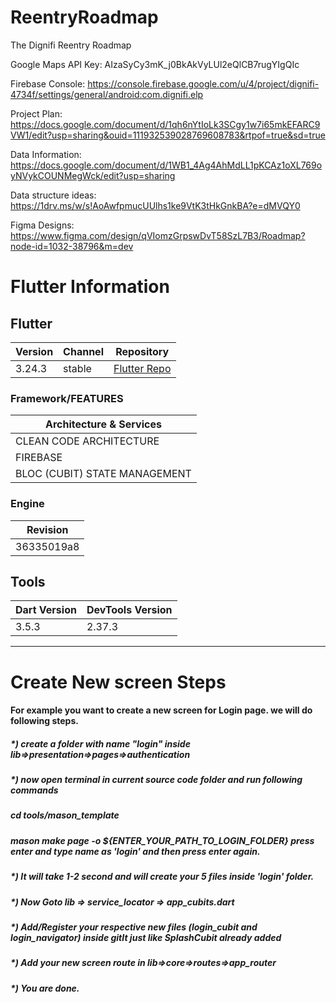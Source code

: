 # ReentryRoadmap
The Dignifi Reentry Roadmap

Google Maps API Key: AIzaSyCy3mK_j0BkAkVyLUl2eQlCB7rugYIgQIc

Firebase Console: https://console.firebase.google.com/u/4/project/dignifi-4734f/settings/general/android:com.dignifi.elp

Project Plan: https://docs.google.com/document/d/1qh6nYtIoLk3SCgy1w7i65mkEFARC9VW1/edit?usp=sharing&ouid=111932539028769608783&rtpof=true&sd=true

Data Information: https://docs.google.com/document/d/1WB1_4Ag4AhMdLL1pKCAz1oXL769oyNVykCOUNMegWck/edit?usp=sharing

Data structure ideas: https://1drv.ms/w/s!AoAwfpmucUUlhs1ke9VtK3tHkGnkBA?e=dMVQY0

Figma Designs: https://www.figma.com/design/qVIomzGrpswDvT58SzL7B3/Roadmap?node-id=1032-38796&m=dev



# Flutter Information

## Flutter

| Version | Channel | Repository                               |
|---|---------|------------------------------------------|
| 3.24.3   | stable  | [Flutter Repo](https://github.com/flutter/flutter.git) |

### Framework/FEATURES

| Architecture & Services       | 
|-------------------------------|
| CLEAN CODE ARCHITECTURE       |
| FIREBASE                      |
| BLOC (CUBIT) STATE MANAGEMENT |

### Engine

| Revision       |
|----------------|
| 36335019a8     |

## Tools

| Dart Version | DevTools Version |
|--------------|------------------|
| 3.5.3        | 2.37.3           |



------------------------------------------------------------

# Create New screen Steps
#### For example you want to create a new screen for Login page. we will do following steps.
#####     *) create a folder with name "login" inside lib=>presentation=>pages=>authentication
#####    *) now open terminal in current source code folder and run following commands

#####     cd tools/mason_template
#####    mason make page -o ${ENTER_YOUR_PATH_TO_LOGIN_FOLDER} press enter and type name as 'login' and then press enter again.

#####    *) It will take 1-2 second and will create your 5 files inside 'login' folder.
#####    *) Now Goto lib => service_locator => app_cubits.dart
#####    *) Add/Register your respective new files (login_cubit and login_navigator) inside gitIt just like SplashCubit already added
#####    *) Add your new screen route in lib=>core=>routes=>app_router
#####    *) You are done.






